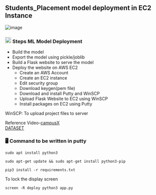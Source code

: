 ## Students_Placement model deployment in EC2 Instance 

![image](https://user-images.githubusercontent.com/106590141/209423899-288a11d4-708a-4a30-8290-a68a5faf9879.png)

### <img src="https://user-images.githubusercontent.com/106590141/209423660-f87be18d-f5d3-43e0-8005-8f661c0e23cb.png" alt="drawing" width="20"/> Steps ML Model Deployment


- Build the model
- Export the model using pickle/joblib
- Build a Flask website to serve the model
- Deploy the website on AWS EC2
	- Create an AWS Account
	- Create an EC2 instance
	- Edit security group
	- Download keygen(pem file)
	- Download and install Putty and WinSCP
	- Upload Flask Website to EC2 using WinSCP
	- Install packages on EC2 using Putty

WinSCP: To upload project files to server

Reference Video-[campusX](https://youtu.be/_rwNTY5Mn40)<br>
[DATASET](https://github.com/Sahiljosan/ML-Projects/blob/main/Students%20Placement%20with%20model%20deployment%20in%20ec2-instance/students_placement.csv)

### :desktop_computer: Command to be written in putty

```
sudo apt install python3
```

```
sudo apt-get update && sudo apt-get install python3-pip
```

```
pip3 install -r requirements.txt
```
To lock the display screen
```
screen -R deploy python3 app.py
```
